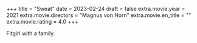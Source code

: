 +++
title = "Sweat"
date = 2023-02-24
draft = false
extra.movie.year = 2021
extra.movie.directors = "Magnus von Horn"
extra.movie.en_title = ""
extra.movie.rating = 4.0
+++

Fitgirl with a family.<!-- more -->